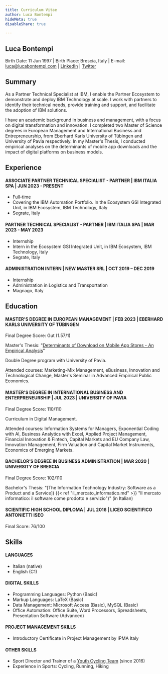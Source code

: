 ```yaml
---
title: Curriculum Vitae
author: Luca Bontempi
hideMeta: true
disableShare: true

---
```

## Luca Bontempi

Birth Date: 11 Jun 1997 | Birth Place: Brescia, Italy | E-mail: [luca@lucabontempi.com](mailto:luca@lucabontempi.com) | [LinkedIn](https://www.linkedin.com/in/lucabontempi1/) | [Twitter](https://twitter.com/luca_bontempi1)

## Summary

As a Partner Technical Specialist at IBM, I enable the Partner Ecosystem to demonstrate and deploy IBM Technology at scale. I work with partners to identify their technical needs, provide training and support, and facilitate the adoption of IBM solutions. 

I have an academic background in business and management, with a focus on digital transformation and innovation. I completed two Master of Science degrees in European Management and International Business and Entrepreneurship, from Eberhard Karls University of Tübingen and University of Pavia respectively. In my Master's Thesis, I conducted empirical analyses on the determinants of mobile app downloads and the impact of digital platforms on business models.  

## Experience

#### ASSOCIATE PARTNER TECHNICAL SPECIALIST - PARTNER | IBM ITALIA SPA | JUN 2023 - PRESENT

* Full-time
* Covering the IBM Automation Portfolio. In the Ecosystem GSI Integrated Unit, in IBM Ecosystem, IBM Technology, Italy
* Segrate, Italy

#### PARTNER TECHNICAL SPECIALIST - PARTNER | IBM ITALIA SPA | MAR 2023 - MAY 2023

* Internship
* Intern in the Ecosystem GSI Integrated Unit, in IBM Ecosystem, IBM Technology, Italy
* Segrate, Italy

#### ADMINISTRATION INTERN | NEW MASTER SRL | OCT 2019 – DEC 2019

* Internship
* Administration in Logistics and Transportation
* Magnago, Italy


## Education

#### MASTER'S DEGREE IN EUROPEAN MANAGEMENT | FEB 2023 | EBERHARD KARLS UNIVERSITY OF TÜBINGEN

Final Degree Score: Gut (1.57/1)

Master's Thesis: "[Determinants of Download on Mobile App Stores - An Empirical Analysis](https://lucabontempi.com/blog/determinants_of_download_on_mobile_app_stores/ "Determinants of Download on Mobile App Stores - An Empirical Analysis")"

Double Degree program with University of Pavia. 

Attended courses: Marketing-Mix Management, eBusiness, Innovation and Technological Change, Master's Seminar in Advanced Empirical Public Economics.
<!-- * Double Degree program with University of Pavia -->

#### MASTER'S DEGREE IN INTERNATIONAL BUSINESS AND ENTERPRENEURSHIP | JUL 2023 | UNIVERSITY OF PAVIA

Final Degree Score: 110/110

Curriculum in Digital Management. 

Attended courses: Information Systems for Managers, Exponential Coding with AI, Business Analytics with Excel, Applied Project Management, Financial Innovation & Fintech, Capital Markets and EU Company Law, Innovation Management, Firm Valuation and Capital Market Instruments, Economics of Emerging Markets. 
<!--* Curriculum in Digital Management-->

#### BACHELOR’S DEGREE IN BUSINESS ADMINISTRATION | MAR 2020 | UNIVERSITY OF BRESCIA

Final Degree Score: 102/110

Bachelor's Thesis: "[The Information Technology Industry: Software as a Product and a Service]( {{< ref "il_mercato_informatico.md" >}} "Il mercato informatico: il software come prodotto e servizio")" (in Italian)
<!--* Final Degree Score: 102/110
* Bachelor's Thesis: "[The Information Technology Industry: Software as a Product and a Service]( {{< ref "il_mercato_informatico.md" >}} "Il mercato informatico: il software come prodotto e servizio")" (in Italian)-->

#### SCIENTIFIC HIGH SCHOOL DIPLOMA | JUL 2016 | LICEO SCIENTIFICO ANTONIETTI ISEO

Final Score: 76/100
<!--* Final Score: 76/100-->


## Skills

#### LANGUAGES

* Italian (native)
* English (C1)

#### DIGITAL SKILLS

* Programming Languages: Python (Basic)
* Markup Languages: LaTeX (Basic)
* Data Management: Microsoft Access (Basic), MySQL (Basic)
* Office Automation: Office Suite, Word Processors, Spreadsheets, Presentation Software (Advanced)

#### PROJECT MANAGEMENT SKILLS

* Introductory Certificate in Project Management by IPMA Italy

#### OTHER SKILLS

* Sport Director and Trainer of a [Youth Cycling Team](https://www.asdprogettociclismorodengosaiano.net/ "A.S.D. Progetto Ciclismo - Rodengo Saiano") (since 2016)
* Experience in Sports: Cycling, Running, Hiking